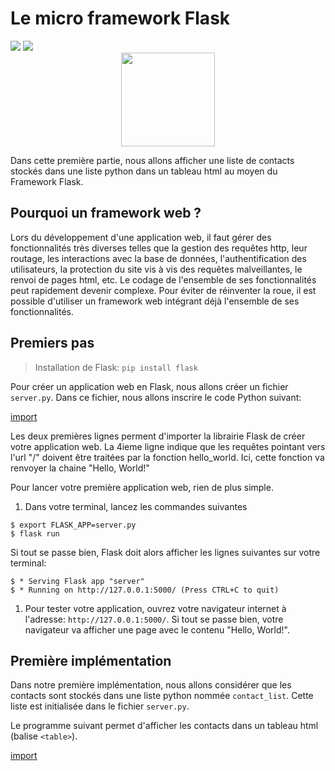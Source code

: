 # Le micro framework Flask

<div>
<img src="https://img.shields.io/badge/flask-v0.12.2-brightgreen.svg"> 
<img src="https://img.shields.io/badge/python-v3.4-brightgreen.svg">
</div>

<div style="text-align:center;">
<img src="http://flask.pocoo.org/static/logo/flask.svg" height="150"/>
</div>

Dans cette première partie, nous allons afficher une liste de contacts stockés dans une liste python dans un tableau html au moyen du Framework Flask.

## Pourquoi un framework web ?

Lors du développement d'une application web, il faut gérer des fonctionnalités très diverses telles que la gestion des requêtes http, leur routage, les interactions avec la base de données, l'authentification des utilisateurs, la protection du site vis à vis des requêtes malveillantes, le renvoi de pages html, etc. Le codage de l'ensemble de ses fonctionnalités peut rapidement devenir complexe. Pour éviter de réinventer la roue, il est possible d'utiliser un framework web intégrant déjà l'ensemble de ses fonctionnalités.

## Premiers pas

> Installation de Flask: `pip install flask`

Pour créer un application web en Flask, nous allons créer un fichier `server.py`. Dans ce fichier, nous allons inscrire le code Python suivant:

[import](./src/src1/server.py)

Les deux premières lignes perment d'importer la librairie Flask de créer votre application web. La 4ieme ligne indique que les requêtes pointant vers l'url "/" doivent être traitées par la fonction hello\_world. Ici, cette fonction va renvoyer la chaine "Hello, World!"

Pour lancer votre première application web, rien de plus simple.

1. Dans votre terminal, lancez les commandes suivantes

```
$ export FLASK_APP=server.py
$ flask run
```

Si tout se passe bien, Flask doit alors afficher les lignes suivantes sur votre terminal:

```
$ * Serving Flask app "server"
$ * Running on http://127.0.0.1:5000/ (Press CTRL+C to quit)
```

1. Pour tester votre application, ouvrez votre navigateur internet à l'adresse: `http://127.0.0.1:5000/`. Si tout se passe bien, votre navigateur va afficher une page avec le contenu "Hello, World!".

## Première implémentation

Dans notre première implémentation, nous allons considérer que les contacts sont stockés dans une liste python nommée `contact_list`. Cette liste est initialisée dans le fichier `server.py`.

Le programme suivant permet d'afficher les contacts dans un tableau html \(balise `<table>`\).

[import](./src/src2/server.py)





